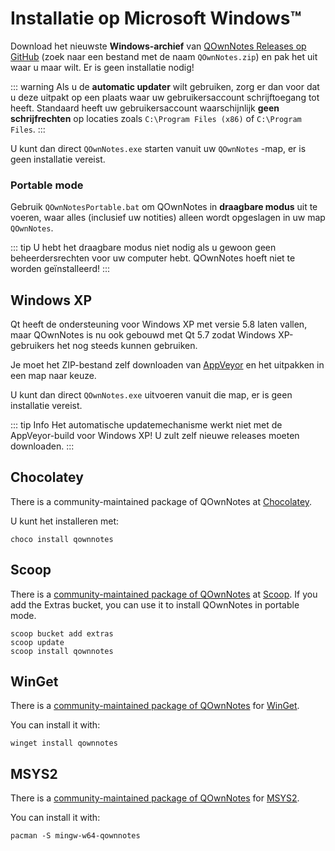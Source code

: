 # Installatie op Microsoft Windows™

Download het nieuwste **Windows-archief** van [QOwnNotes Releases op GitHub](https://github.com/pbek/QOwnNotes/releases) (zoek naar een bestand met de naam `QOwnNotes.zip`) en pak het uit waar u maar wilt. Er is geen installatie nodig!

::: warning
Als u de **automatic updater** wilt gebruiken, zorg er dan voor dat u deze uitpakt op een plaats waar uw gebruikersaccount schrijftoegang tot heeft. Standaard heeft uw gebruikersaccount waarschijnlijk **geen schrijfrechten** op locaties zoals `C:\Program Files (x86)` of `C:\Program Files`.
:::

U kunt dan direct `QOwnNotes.exe` starten vanuit uw `QOwnNotes` -map, er is geen installatie vereist.

### Portable mode

Gebruik `QOwnNotesPortable.bat` om QOwnNotes in **draagbare modus** uit te voeren, waar alles (inclusief uw notities) alleen wordt opgeslagen in uw map `QOwnNotes`.

::: tip
U hebt het draagbare modus niet nodig als u gewoon geen beheerdersrechten voor uw computer hebt. QOwnNotes hoeft niet te worden geïnstalleerd!
:::

## Windows XP

Qt heeft de ondersteuning voor Windows XP met versie 5.8 laten vallen, maar QOwnNotes is nu ook gebouwd met Qt 5.7 zodat Windows XP-gebruikers het nog steeds kunnen gebruiken.

Je moet het ZIP-bestand zelf downloaden van [AppVeyor](https://ci.appveyor.com/project/pbek/qownnotes/build/artifacts) en het uitpakken in een map naar keuze.

U kunt dan direct `QOwnNotes.exe` uitvoeren vanuit die map, er is geen installatie vereist.

::: tip
Info
Het automatische updatemechanisme werkt niet met de AppVeyor-build voor Windows XP!
U zult zelf nieuwe releases moeten downloaden.
:::

## Chocolatey

There is a community-maintained package of QOwnNotes at [Chocolatey](https://chocolatey.org/packages/qownnotes/).

U kunt het installeren met:

```shell
choco install qownnotes
```

## Scoop

There is a [community-maintained package of QOwnNotes](https://github.com/ScoopInstaller/Extras/blob/master/bucket/qownnotes.json) at [Scoop](https://scoop.sh/). If you add the Extras bucket, you can use it to install QOwnNotes in portable mode.

```shell
scoop bucket add extras
scoop update
scoop install qownnotes
```

## WinGet

There is a [community-maintained package of QOwnNotes](https://github.com/microsoft/winget-pkgs/tree/master/manifests/p/pbek/QOwnNotes) for [WinGet](https://github.com/microsoft/winget-cli).

You can install it with:

```shell
winget install qownnotes
```

## MSYS2

There is a [community-maintained package of QOwnNotes](https://packages.msys2.org/base/mingw-w64-qownnotes) for [MSYS2](hhttps://www.msys2.org/).

You can install it with:

```shell
pacman -S mingw-w64-qownnotes
```
